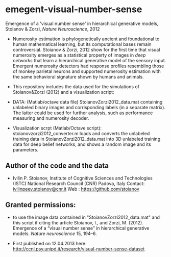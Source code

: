 # emegent-visual-number-sense
Emergence of a 'visual number sense' in hierarchical generative models, Stoianov &amp; Zorzi, *Nature Neuroscience*, 2012

* Numerosity estimation is phylogenetically ancient and foundational to human mathematical learning, but its computational bases remain controversial. Stoianov & Zorzi, 2012 show for the first time that visual numerosity emerges as a statistical property of images in *deep networks* that learn a hierarchical generative model of the sensory input. Emergent numerosity detectors had response profiles resembling those of monkey parietal neurons and supported numerosity estimation with the same behavioral signature shown by humans and animals.

* This repository includes the data used for the simulations of Stoianov&Zorzi (2012) and a visualization script: 

* DATA: (Matlab/octave data file) StoianovZorzi2012_data.mat containing unlabeled binary images and corrisponding labels (in a separate matrix). The latter could be used for further analysis, such as performance measuring and numerosity decoder.

* Visualization scrpt (Matlab/Octave script): stoianovzorzi2012_converter.m loads and converts the unlabeled training data in StoianovZorzi2012_data.mat into 3D unlabeled training data for deep belief networks, and shows a random image and its parameters.

##  Author of the code and the data

*  Ivilin P. Stoianov, 
   Institute of Cognitive Sciences and Technologies (ISTC)
   National Research Council (CNR)
   Padova, Italy
   Contact: ivilinpeev.stoianov@cnr.it
   Web	  : https://github.com/stoianov

## Granted permissions:
* to use the image data contained in "StoianovZorzi2012_data.mat" and this script if citing the article Stoianov, I., and Zorzi, M. (2012). Emergence of a “visual number sense” in hierarchical generative models. *Nature neuroscience* 15, 194–6.

* First published on 12.04.2013 here: http://ccnl.psy.unipd.it/research/visual-number-sense-dataset
